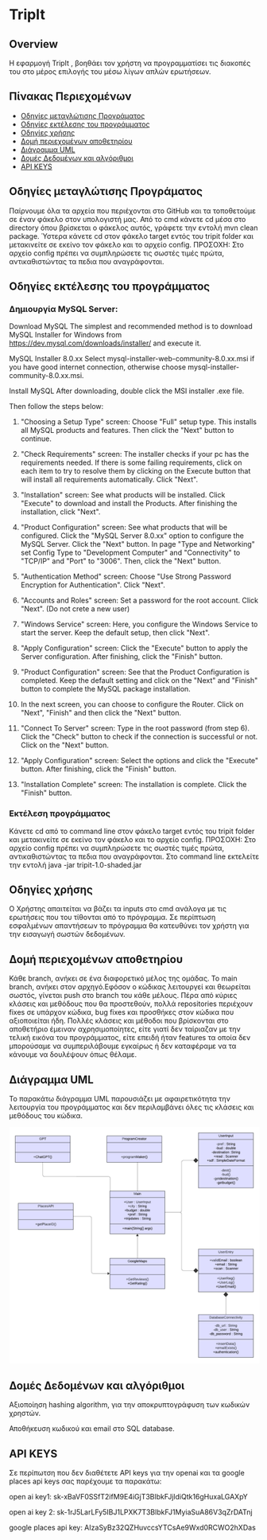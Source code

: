 # TripIt

## Overview

Η εφαρμογή TripIt , βοηθάει τον χρήστη να προγραμματίσει τις διακοπές του στο μέρος επιλογής του μέσω λίγων απλών ερωτήσεων.

## Πίνακας Περιεχομένων

- [Οδηγίες μεταγλώτισης Προγράματος](#οδηγίες-μεταγλώτισσης-προγράμαμτος)
- [Οδηγίες εκτέλεσης του προγράμματος](#οδηγίες-εκτέλεσης-του-προγράμματος)
- [Οδηγίες χρήσης](#Οδηγίες-χρήσης)
- [Δομή περιεχομένων αποθετηρίου](#δομή-περιεχομένων-αποθετηρίου)
- [Διάγραμμα UML](#διάγραμμα-uml)
- [Δομές Δεδομένων και αλγόριθμοι](#δομές-δεδομένων-και-αλγόριθμοι)
- [API KEYS](#api-keys)

## Οδηγίες μεταγλώτισης Προγράματος

Παίρνουμε όλα τα αρχεία που περιέχονται στο GitHub και τα τοποθετούμε σε έναν φάκελο στον υπολογιστή μας. Από το cmd κάνετε cd μέσα στο directory όπου βρίσκεται ο φάκελος αυτός, γράφετε την εντολή mvn clean package. Ύστερα κάνετε cd στον φάκελο target εντός του tripit folder και μετακινείτε σε εκείνο τον φάκελο και το αρχείο config. ΠΡΟΣΟΧΗ: Στο αρχείο config πρέπει να συμπληρώσετε τις σωστές τιμές πρώτα, αντικαθιστώντας τα πεδια που αναγράφονται.


##  Οδηγίες εκτέλεσης του προγράμματος

### Δημιουργία MySQL Server:

Download MySQL
The simplest and recommended method is to download MySQL Installer for Windows from https://dev.mysql.com/downloads/installer/ and execute it.

MySQL Installer 8.0.xx
Select mysql-installer-web-community-8.0.xx.msi if you have good internet connection, otherwise choose mysql-installer-community-8.0.xx.msi.

Install MySQL
After downloading, double click the MSI installer .exe file.

Then follow the steps below:

1. "Choosing a Setup Type" screen: Choose "Full" setup type. This installs all MySQL products and features. Then click the "Next" button to continue.

2. "Check Requirements" screen: The installer checks if your pc has the requirements needed. If there is some failing requirements, click on each item to try to resolve them by clicking on the Execute button that will install all requirements automatically. Click "Next".

3. "Installation" screen: See what products will be installed. Click "Execute" to download and install the Products. After finishing the installation, click "Next".

4. "Product Configuration" screen: See what products that will be configured. Click the "MySQL Server 8.0.xx" option to configure the MySQL Server. Click the "Next" button. In page  "Type and Networking" set Config Type to "Development Computer" and "Connectivity" to "TCP/IP" and "Port" to "3006". Then, click the "Next" button.

5. "Authentication Method" screen: Choose "Use Strong Password Encryption for Authentication". Click "Next".

6. "Accounts and Roles" screen: Set a password for the root account. Click "Next". (Do not crete a new user)

7. "Windows Service" screen: Here, you configure the Windows Service to start the server. Keep the default setup, then click "Next".

8. "Apply Configuration" screen: Click the "Execute" button to apply the Server configuration. After finishing, click the "Finish" button.

9. "Product Configuration" screen: See that the Product Configuration is completed. Keep the default setting and click on the "Next" and "Finish" button to complete the MySQL package installation.

10. In the next screen, you can choose to configure the Router. Click on "Next", "Finish" and then click the "Next" button.

11. "Connect To Server" screen: Type in the root password (from step 6). Click the "Check" button to check if the connection is successful or not. Click on the "Next" button.

12. "Apply Configuration" screen: Select the options and click the "Execute" button. After finishing, click the "Finish" button.

13. "Installation Complete" screen: The installation is complete. Click the "Finish" button.


### Εκτέλεση προγράμματος


Kάνετε cd από το command line στον φάκελο target εντός του tripit folder και μετακινείτε σε εκείνο τον φάκελο και το αρχείο config. ΠΡΟΣΟΧΗ: Στο αρχείο config πρέπει να συμπληρώσετε τις σωστές τιμές πρώτα, αντικαθιστώντας τα πεδια που αναγράφονται. Στο command line εκτελείτε την εντολή java -jar tripit-1.0-shaded.jar


## Οδηγίες χρήσης 

Ο Χρήστης απαιτείται να βάζει τα inputs στο cmd ανάλογα με τις ερωτήσεις που του τίθονται από το πρόγραμμα. Σε περίπτωση εσφαλμένων απαντήσεων το πρόγραμμα θα κατευθύνει τον χρήστη για την εισαγωγή σωστών δεδομένων. 


## Δομή περιεχομένων αποθετηρίου

Κάθε branch, ανήκει σε ένα διαφορετικό μέλος της ομάδας. Το main branch, ανήκει στον αρχηγό.Εφόσον ο κώδικας λειτουργεί και θεωρείται σωστός, γίνεται push στο branch του κάθε μέλους. Πέρα από κύριες κλάσεις και μεθόδους που θα προστεθούν, πολλά repositories περιέχουν fixes σε υπάρχον κώδικα, bug fixes και προσθήκες στον κώδικα που αξιοποιείται ήδη. Πολλές κλάσεις και μέθοδοι που βρίσκονται στο αποθετήριο έμειναν αχρησιμοποίητες, είτε γιατί δεν ταίριαζαν με την τελική εικόνα του προγράμματος, είτε επειδή ήταν features τα οποία δεν μπορούσαμε να συμπεριλάβουμε εγκαίρως ή δεν καταφέραμε να τα κάνουμε να δουλέψουν όπως θέλαμε.


## Διάγραμμα UML

Το παρακάτω διάγραμμα UML παρουσιάζει με αφαιρετικότητα την λειτουργία του προγράμματος και δεν περιλαμβάνει όλες τις κλάσεις και μεθόδους του κώδικα.

![alt text](https://github.com/lazarosY/TripIT/blob/main/UML.png?raw=true)


## Δομές Δεδομένων και αλγόριθμοι

Αξιοποίηση hashing algorithm, για την αποκρυπτογράφυση των κωδικών χρηστών.

Αποθήκευση κωδικού και email στο SQL database.


## API KEYS 

Σε περίπωτση που δεν διαθέτετε API keys για την openai και τα google places api keys σας παρέχουμε τα παρακάτω:

open ai key1: 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

open ai key 2: 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

google places api key: AIzaSyBz32QZHuvccsYTCsAe9Wxd0RCWO2hXDas

